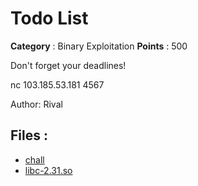 # Todo List

**Category** : Binary Exploitation
**Points** : 500

Don't forget your deadlines!

nc 103.185.53.181 4567

Author: Rival

## Files : 
 - [chall](./chall)
 - [libc-2.31.so](./libc-2.31.so)


